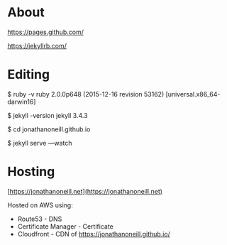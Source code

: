 # About

https://pages.github.com/

https://jekyllrb.com/

# Editing

$ ruby -v
ruby 2.0.0p648 (2015-12-16 revision 53162) [universal.x86_64-darwin16]

$ jekyll -version
jekyll 3.4.3

$ cd jonathanoneill.github.io

$ jekyll serve —watch

# Hosting

[https://jonathanoneill.net](https://jonathanoneill.net)

Hosted on AWS using:

* Route53 - DNS
* Certificate Manager - Certificate
* Cloudfront - CDN of https://jonathanoneill.github.io/